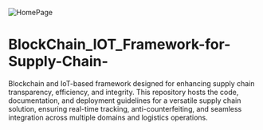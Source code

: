 ![HomePage](https://github.com/PabL073/BlockChain_IOT_Framework-for-Supply-Chain-/assets/75585107/58afc1bf-7e58-43c9-b9bf-846cefaa1a89)



# BlockChain_IOT_Framework-for-Supply-Chain-
Blockchain and IoT-based framework designed for enhancing supply chain transparency, efficiency, and integrity. This repository hosts the code, documentation, and deployment guidelines for a versatile supply chain solution, ensuring real-time tracking, anti-counterfeiting, and seamless integration across multiple domains and logistics operations.


